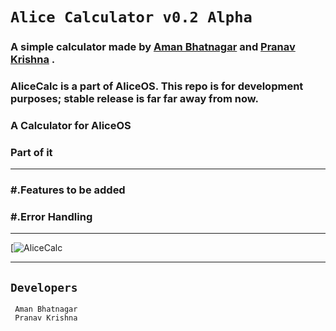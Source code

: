 #  `Alice Calculator v0.2 Alpha`

### A simple calculator made by [Aman Bhatnagar](https://github.com/AmanBhatnagar12) and [Pranav Krishna](https://github.com/ppranav06) .  

### AliceCalc is a part of AliceOS.  This repo is for development purposes; stable release is far far away from now. 

### A Calculator for AliceOS
### Part of it
-----
### #.Features to be added 
### #.Error Handling 
 -----
[![AliceCalc](https://github.com/AmanBhatnagar12/AliceCalculator-/blob/main/Error%20Handling%20.png)

---
## `Developers`
``` 
 Aman Bhatnagar
 Pranav Krishna
```
